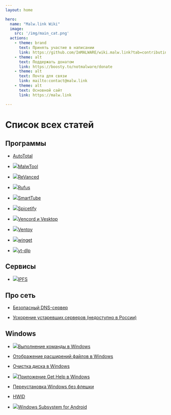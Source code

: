 ```yaml
---
layout: home

hero:
  name: "Malw.link Wiki"
  image:
    src: '/img/main_cat.png'
  actions:
    - theme: brand
      text: Принять участие в написании
      link: https://github.com/ImMALWARE/wiki.malw.link?tab=contributing-ov-file
    - theme: alt
      text: Поддержать донатом
      link: https://boosty.to/notmalware/donate
    - theme: alt
      text: Почта для связи
      link: mailto:contact@malw.link
    - theme: alt
      text: Основной сайт
      link: https://malw.link

---
```


# Список всех статей
## Программы
<!-- - [Aliucord](/apps/aliucord) -->
<!-- - [App Manager](/apps/app-manager) -->
<!-- - [Autoruns](/apps/autoruns) -->
- [AutoTotal](/apps/autototal)
<!-- - [Bulk Crap Uninstaller](/apps/bulk-crap-uninstaller) -->
<!-- - [Kizzy](/apps/kizzy) -->
- <img src="/img/logo/malwtool.png" class="inline">[MalwTool](/apps/malwtool)
<!-- - [Millenium for Steam](/apps/millenium-for-steam) -->
<!-- - [NanaZip](/apps/nanazip) -->
<!-- - [NFC Card Emulator](/apps/nfc-card-emulator) -->
<!-- - [PCAPdroid](/apps/pcapdroid) -->
- <img src="/img/logo/revanced.png" class="inline">[ReVanced](/apps/revanced)

- <img src="/img/logo/rufus.png" class="inline">[Rufus](/apps/rufus)

- <img src="/img/logo/smarttube.png" class="inline">[SmartTube](/apps/smarttube)

- <img src="/img/logo/spicetify.png" class="inline">[Spicetify](/apps/spicetify)
<!-- - [System Informer](/apps/system-informer) -->
<!-- - [th-ch/YouTube Music](/apps/youtube-music) -->
<!-- - [uBlock Origin](/apps/ublock-origin) -->
<!-- - [UniGetUI](/apps/unigetui) -->
- <img src="/img/logo/vencord.png" class="inline">[Vencord и Vesktop](/apps/vencord)

- <img src="/img/logo/ventoy.png" class="inline">[Ventoy](/apps/ventoy)

- <img src="/img/logo/winget.png" class="inline">[winget](/apps/winget)
<!-- - [YTDLnis](/apps/ytdlnis) -->
- <img src="/img/logo/yt-dlp.png" class="inline">[yt-dlp](/apps/yt-dlp)

## Сервисы
- <img src="/img/logo/ipfs.png" class="inline">[IPFS](/services/ipfs)

## Про сеть
- [Безопасный DNS-сервер](/network/secure-dns)

- [Ускорение устаревших серверов (недоступно в России)](/network/vpns)
<!-- - [Matrix](/networks/matrix) -->

## Windows
- <img src="/img/logo/run.png" class="inline"/>[Выполнение команды в Windows](/windows/run)

- [Отображение расширений файлов в Windows](/windows/file-ext)

- [Очистка диска в Windows](/windows/cleanmgr)
- <img src="/img/logo/get-help.png" class="inline"/>[Приложение Get Help в Windows](/windows/get-help)
- [Переустановка Windows без флешки](/windows/install-without-usb)
<!-- - [%appdata%](/windows/appdata) -->
- [HWID](/windows/hwid)
<!-- - [TrustedInstaller](/windows/trusted-installer) -->
- <img src="/img/logo/wsa.png" class="inline"/>[Windows Subsystem for Android](/windows/wsa)

<!-- ## Android -->
<!-- - [Удаление системных приложений без root](/android/uninstall-apps) -->
<!-- - [Magisk](/android/magisk) -->
<!-- - [root права](/android/root) -->

<!-- ## Другое -->
<!-- - [Активация всех расширений в Google Chrome](/other/chrome-ext) -->
<!-- - [Простая установка Arch Linux](/other/install-arch) -->